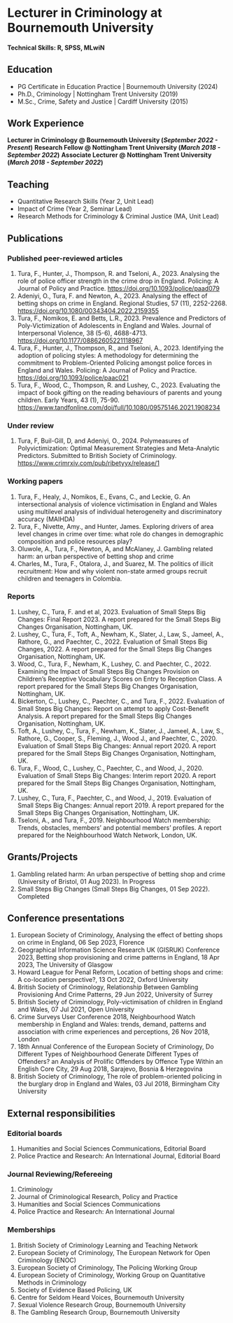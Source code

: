 # Lecturer in Criminology at Bournemouth University

#### Technical Skills: R, SPSS, MLwiN

## Education
- PG Certificate in Education Practice | Bournemouth University (2024)
- Ph.D., Criminology | Nottingham Trent University (2019)								       		
- M.Sc., Crime, Safety and Justice	| Cardiff University (2015)	 			        		

## Work Experience
**Lecturer in Criminology @ Bournemouth University (_September 2022 - Present_)**
**Research Fellow @ Nottingham Trent University (_March 2018 - September 2022_)**
**Associate Lecturer @ Nottingham Trent University (_March 2018 - September 2022_)**

## Teaching
- Quantitative Research Skills (Year 2, Unit Lead)
- Impact of Crime (Year 2, Seminar Lead)
- Research Methods for Criminology & Criminal Justice (MA, Unit Lead)
  
## Publications
### Published peer-reviewed articles
1. Tura, F., Hunter, J., Thompson, R. and Tseloni, A., 2023. Analysing the role of police officer strength in the crime drop in England. Policing: A Journal of Policy and Practice. https://doi.org/10.1093/police/paad079
2. Adeniyi, O., Tura, F. and Newton, A., 2023. Analysing the effect of betting shops on crime in England. Regional Studies, 57 (11), 2252-2268. https://doi.org/10.1080/00343404.2022.2159355
3. Tura, F., Nomikos, E. and Betts, L.R., 2023. Prevalence and Predictors of Poly-Victimization of Adolescents in England and Wales. Journal of Interpersonal Violence, 38 (5-6), 4688-4713. https://doi.org/10.1177/08862605221118967
4. Tura, F., Hunter, J., Thompson, R., and Tseloni, A., 2023. Identifying the adoption of policing styles: A methodology for determining the commitment to Problem-Oriented Policing amongst police forces in England and Wales. Policing: A Journal of Policy and Practice. https://doi.org/10.1093/police/paac021
5. Tura, F., Wood, C., Thompson, R. and Lushey, C., 2023. Evaluating the impact of book gifting on the reading behaviours of parents and young children. Early Years, 43 (1), 75-90. https://www.tandfonline.com/doi/full/10.1080/09575146.2021.1908234
### Under review
1. Tura, F, Buil-Gill, D, and Adeniyi, O., 2024. Polymeasures of Polyvictimization: Optimal Measurement Strategies and Meta-Analytic Predictors. Submitted to British Society of Criminology. https://www.crimrxiv.com/pub/ribetyyx/release/1
### Working papers
1. Tura, F., Healy, J., Nomikos, E., Evans, C., and Leckie, G. An intersectional analysis of violence victimisation in England and Wales using multilevel analysis of individual heterogeneity and discriminatory accuracy (MAIHDA)
2. Tura, F., Nivette, Amy., and Hunter, James. Exploring drivers of area level changes in crime over time: what role do changes in demographic composition and police resources play?
3. Oluwole, A., Tura, F., Newton, A, and McAlaney, J. Gambling related harm: an urban perspective of betting shop and crime
4. Charles, M., Tura, F., Otalora, J., and Suarez, M. The politics of illicit recruitment: How and why violent non-state armed groups recruit children and teenagers in Colombia.
### Reports
1. Lushey, C., Tura, F. and et al, 2023. Evaluation of Small Steps Big Changes: Final Report 2023. A report prepared for the Small Steps Big Changes Organisation, Nottingham, UK.
2. Lushey, C., Tura, F., Toft, A., Newham, K., Slater, J., Law, S., Jameel, A., Rathore, G., and Paechter, C., 2022. Evaluation of Small Steps Big Changes, 2022. A report prepared for the Small Steps Big Changes Organisation, Nottingham, UK.
3. Wood, C., Tura, F., Newham, K., Lushey, C. and Paechter, C., 2022. Examining the Impact of Small Steps Big Changes Provision on Children’s Receptive Vocabulary Scores on Entry to Reception Class. A report prepared for the Small Steps Big Changes Organisation, Nottingham, UK.
4. Bickerton, C., Lushey, C., Paechter, C., and Tura, F., 2022. Evaluation of Small Steps Big Changes: Report on attempt to apply Cost-Benefit Analysis. A report prepared for the Small Steps Big Changes Organisation, Nottingham, UK.
5. Toft, A., Lushey, C., Tura, F., Newham, K., Slater, J., Jameel, A., Law, S., Rathore, G., Cooper, S., Fleming, J., Wood J., and Paechter, C., 2020. Evaluation of Small Steps Big Changes: Annual report 2020. A report prepared for the Small Steps Big Changes Organisation, Nottingham, UK.
6. Tura, F., Wood, C., Lushey, C., Paechter, C., and Wood, J., 2020. Evaluation of Small Steps Big Changes: Interim report 2020. A report prepared for the Small Steps Big Changes Organisation, Nottingham, UK.
7. Lushey, C., Tura, F., Paechter, C., and Wood, J., 2019. Evaluation of Small Steps Big Changes: Annual report 2019. A report prepared for the Small Steps Big Changes Organisation, Nottingham, UK.
8. Tseloni, A., and Tura, F., 2019. Neighbourhood Watch membership: Trends, obstacles, members’ and potential members’ profiles. A report prepared for the Neighbourhood Watch Network, London, UK.
   
## Grants/Projects
1. Gambling related harm: An urban perspective of betting shop and crime (University of Bristol, 01 Aug 2023). In Progress
2. Small Steps Big Changes (Small Steps Big Changes, 01 Sep 2022). Completed

## Conference presentations
1. European Society of Criminology, Analysing the effect of betting shops on crime in England, 06 Sep 2023, Florence
2. Geographical Information Science Research UK (GISRUK) Conference 2023, Betting shop provisioning and crime patterns in England, 18 Apr 2023, The University of Glasgow
3. Howard League for Penal Reform, Location of betting shops and crime: A co-location perspective?, 13 Oct 2022, Oxford University
4. British Society of Criminology, Relationship Between Gambling Provisioning And Crime Patterns, 29 Jun 2022, University of Surrey
5. British Society of Criminology, Poly-victimisation of children in England and Wales, 07 Jul 2021, Open University
6. Crime Surveys User Conference 2018, Neighbourhood Watch membership in England and Wales: trends, demand, patterns and association with crime experiences and perceptions, 26 Nov 2018, London
7. 18th Annual Conference of the European Society of Criminology, Do Different Types of Neighbourhood Generate Different Types of Offenders? an Analysis of Prolific Offenders by Offence Type Within an English Core City, 29 Aug 2018, Sarajevo, Bosnia & Herzegovina
8. British Society of Criminology, The role of problem-oriented policing in the burglary drop in England and Wales, 03 Jul 2018, Birmingham City University

## External responsibilities
### Editorial boards
1. Humanities and Social Sciences Communications, Editorial Board
2. Police Practice and Research: An International Journal, Editorial Board

### Journal Reviewing/Refereeing
1. Criminology
2. Journal of Criminological Research, Policy and Practice
3. Humanities and Social Sciences Communications
4. Police Practice and Research: An International Journal

### Memberships
1. British Society of Criminology Learning and Teaching Network
2. European Society of Criminology, The European Network for Open Criminology (ENOC)
3. European Society of Criminology, The Policing Working Group
4. European Society of Criminology, Working Group on Quantitative Methods in Criminology
5. Society of Evidence Based Policing, UK
6. Centre for Seldom Heard Voices, Bournemouth University
7. Sexual Violence Research Group, Bournemouth University
8. The Gambling Research Group, Bournemouth University

